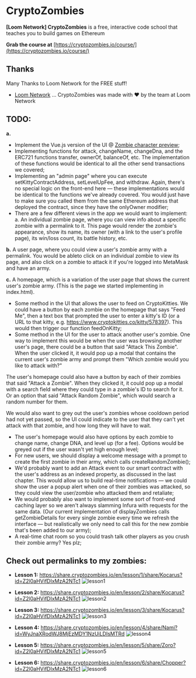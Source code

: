 # CryptoZombies
**[Loom Network] CryptoZombies** is a free, interactive code school that teaches you to build games on Ethereum

**Grab the course at** [https://cryptozombies.io/course/](https://cryptozombies.io/course/)

## Thanks
Many Thanks to Loom Network for the FREE stuff!

* [Loom Network](https://loomx.io/) ... CryptoZombies was made with :heart: by the team at Loom Network

## TODO:

**a.**
* Implement the Vue.js version of the UI @ [Zombie character preview](https://github.com/loomnetwork/zombie-char-component);
* Implementing functions for attack, changeName, changeDna, and the ERC721 functions transfer, ownerOf, balanceOf, etc. The implementation of these functions would be identical to all the other send transactions we covered;
* Implementing an "admin page" where you can execute setKittyContractAddress, setLevelUpFee, and withdraw. Again, there's no special logic on the front-end here — these implementations would be identical to the functions we've already covered. You would just have to make sure you called them from the same Ethereum address that deployed the contract, since they have the onlyOwner modifier;
* There are a few different views in the app we would want to implement:
a. An individual zombie page, where you can view info about a specific zombie with a permalink to it. This page would render the zombie's appearance, show its name, its owner (with a link to the user's profile page), its win/loss count, its battle history, etc.

**b.** A user page, where you could view a user's zombie army with a permalink. You would be ableto click on an individual zombie to view its page, and also click on a zombie to attack it if you're logged into MetaMask and have an army.

**c.** A homepage, which is a variation of the user page that shows the current user's zombie army. (This is the page we started implementing in index.html).

* Some method in the UI that allows the user to feed on CryptoKitties. We could have a button by each zombie on the homepage that says "Feed Me", then a text box that prompted the user to enter a kitty's ID (or a URL to that kitty, e.g. https://www.cryptokitties.co/kitty/578397). This would then trigger our function feedOnKitty;
* Some method in the UI for the user to attack another user's zombie.
One way to implement this would be when the user was browsing another user's page, there could be a button that said "Attack This Zombie". When the user clicked it, it would pop up a modal that contains the current user's zombie army and prompt them "Which zombie would you like to attack with?"

The user's homepage could also have a button by each of their zombies that said "Attack a Zombie". When they clicked it, it could pop up a modal with a search field where they could type in a zombie's ID to search for it. Or an option that said "Attack Random Zombie", which would search a random number for them.

We would also want to grey out the user's zombies whose cooldown period had not yet passed, so the UI could indicate to the user that they can't yet attack with that zombie, and how long they will have to wait.

* The user's homepage would also have options by each zombie to change name, change DNA, and level up (for a fee). Options would be greyed out if the user wasn't yet high enough level;
* For new users, we should display a welcome message with a prompt to create the first zombie in their army, which calls createRandomZombie();
* We'd probably want to add an Attack event to our smart contract with the user's address as an indexed property, as discussed in the last chapter. This would allow us to build real-time notifications — we could show the user a popup alert when one of their zombies was attacked, so they could view the user/zombie who attacked them and retaliate;
* We would probably also want to implement some sort of front-end caching layer so we aren't always slamming Infura with requests for the same data. (Our current implementation of displayZombies calls getZombieDetails for every single zombie every time we refresh the interface — but realistically we only need to call this for the new zombie that's been added to our army);
* A real-time chat room so you could trash talk other players as you crush their zombie army? Yes plz;

## Check out permalinks to my zombies:

* **Lesson 1:** https://share.cryptozombies.io/en/lesson/1/share/Kocarus?id=Z2l0aHVifDIxMzA2NTc1
![lesson1](https://i.imgur.com/0wveV4H.png)

* **Lesson 2:** https://share.cryptozombies.io/en/lesson/2/share/Kocarus?id=Z2l0aHVifDIxMzA2NTc1
![lesson2](https://i.imgur.com/VzNpab5.png)

* **Lesson 3:** https://share.cryptozombies.io/en/lesson/3/share/Kocarus?id=Z2l0aHVifDIxMzA2NTc1
![lesson3](https://i.imgur.com/oE9ToKz.png)

* **Lesson 4:** https://share.cryptozombies.io/en/lesson/4/share/Nami?id=WyJnaXRodWJ8MjEzMDY1NzUiLDIsMTRd
![lesson4](https://i.imgur.com/ZqtUVIn.png)

* **Lesson 5:** https://share.cryptozombies.io/en/lesson/5/share/Zoro?id=Z2l0aHVifDIxMzA2NTc1
![lesson5](https://i.imgur.com/FYqSO7b.png)

* **Lesson 6:** https://share.cryptozombies.io/en/lesson/6/share/Chopper?id=Z2l0aHVifDIxMzA2NTc1
![lesson6](https://i.imgur.com/bUBqXy7.png)
